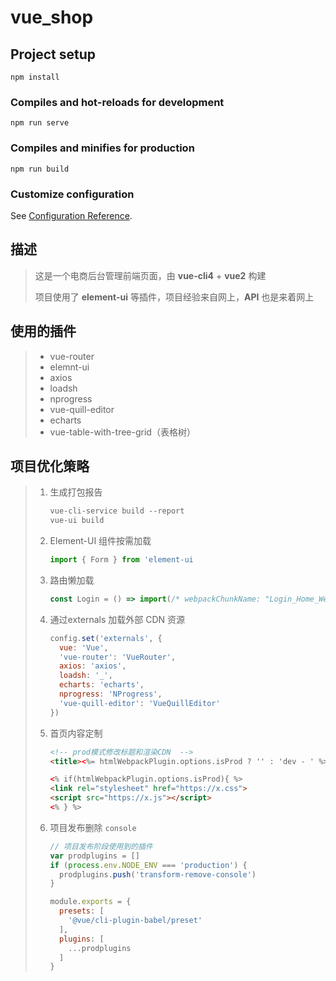 # vue_shop

## Project setup

```
npm install
```

### Compiles and hot-reloads for development

```
npm run serve
```

### Compiles and minifies for production

```
npm run build
```

### Customize configuration

See [Configuration Reference](https://cli.vuejs.org/config/).

## 描述

> 这是一个电商后台管理前端页面，由 **vue-cli4** + **vue2** 构建
>
> 项目使用了 **element-ui** 等插件，项目经验来自网上，**API** 也是来着网上

## 使用的插件

> * vue-router
> * elemnt-ui
> * axios
> * loadsh
> * nprogress
> * vue-quill-editor
> * echarts
> * vue-table-with-tree-grid（表格树）

## 项目优化策略

> 1. 生成打包报告
>
>    ```tex
>    vue-cli-service build --report
>    vue-ui build
>    ```
>
> 2. Element-UI 组件按需加载
>
>    ```js
>    import { Form } from 'element-ui
>    ```
>
> 3. 路由懒加载
>
>    ```js
>    const Login = () => import(/* webpackChunkName: "Login_Home_Welcome" */ '../components/Login.vue')
>    ```
>
> 4. 通过externals 加载外部 CDN 资源
>
>    ```js
>    config.set('externals', {
>      vue: 'Vue',
>      'vue-router': 'VueRouter',
>      axios: 'axios',
>      loadsh: '_',
>      echarts: 'echarts',
>      nprogress: 'NProgress',
>      'vue-quill-editor': 'VueQuillEditor'
>    })
>    ```
>
> 5. 首页内容定制
>
>    ```html
>    <!-- prod模式修改标题和渲染CDN  -->
>    <title><%= htmlWebpackPlugin.options.isProd ? '' : 'dev - ' %>电商后台管理系统</title>
>    
>    <% if(htmlWebpackPlugin.options.isProd){ %>
>    <link rel="stylesheet" href="https://x.css">
>    <script src="https://x.js"></script>
>    <% } %>
>    ```
>
> 6. 项目发布删除 `console`
>
>    ```js
>    // 项目发布阶段使用到的插件
>    var prodplugins = []
>    if (process.env.NODE_ENV === 'production') {
>      prodplugins.push('transform-remove-console')
>    }
>    
>    module.exports = {
>      presets: [
>        '@vue/cli-plugin-babel/preset'
>      ],
>      plugins: [
>        ...prodplugins
>      ]
>    }
>    ```